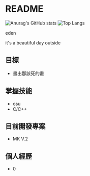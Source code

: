 # README

![Anurag's GitHub stats](https://github-readme-stats.vercel.app/api?username=Rukiren&layout=compact&theme=vue-dark)
![Top Langs](https://github-readme-stats.vercel.app/api/top-langs/?username=Rukiren&layout=compact&theme=vue-dark)

eden  

it's a beautiful day outside   

## 目標
- 畫出那該死的畫

## 掌握技能
- osu
- C/C++

## 目前開發專案
- MK V.2

## 個人經歷  
- 0
